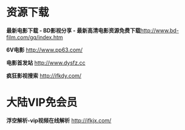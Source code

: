 # 资源下载

**最新电影下载 - BD影视分享 - 最新高清电影资源免费下载**http://www.bd-film.com/gq/index.htm

**6V电影** http://www.pp63.com/

**电影首发站** http://www.dysfz.cc

**疯狂影视搜索** http://ifkdy.com/


# 大陆VIP免会员

**浮空解析-vip视频在线解析** http://ifkjx.com/
